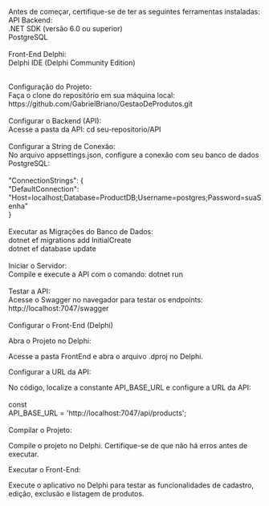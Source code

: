 Antes de começar, certifique-se de ter as seguintes ferramentas instaladas:<br>
API Backend:<br>
	.NET SDK (versão 6.0 ou superior)<br>
   PostgreSQL<br>
<br>
Front-End Delphi:<br>
	Delphi IDE (Delphi Community Edition)<br>

<br>
Configuração do Projeto:<br>
Faça o clone do repositório em sua máquina local: <br>
https://github.com/GabrielBriano/GestaoDeProdutos.git<br>

<br>
Configurar o Backend (API):<br>
Acesse a pasta da API: cd seu-repositorio/API<br>

<br>
Configurar a String de Conexão:<br>
	No arquivo appsettings.json, configure a conexão com seu banco de dados PostgreSQL:<br>
<br>
	"ConnectionStrings": {<br>
  		"DefaultConnection": "Host=localhost;Database=ProductDB;Username=postgres;Password=suaSenha"<br>
	}<br>

<br>
Executar as Migrações do Banco de Dados:<br>
	dotnet ef migrations add InitialCreate<br>
	dotnet ef database update<br>

<br>
Iniciar o Servidor:<br>
	Compile e execute a API com o comando: dotnet run<br>

<br>
Testar a API:<br>
	Acesse o Swagger no navegador para testar os endpoints: http://localhost:7047/swagger<br>

<br>
Configurar o Front-End (Delphi)<br>

Abra o Projeto no Delphi:<br>

Acesse a pasta FrontEnd e abra o arquivo .dproj no Delphi.<br>

Configurar a URL da API:<br>

No código, localize a constante API_BASE_URL e configure a URL da API:<br>
<br>
const<br>
  API_BASE_URL = 'http://localhost:7047/api/products';<br>
<br>
Compilar o Projeto:<br>

Compile o projeto no Delphi. Certifique-se de que não há erros antes de executar.<br>

Executar o Front-End:<br>

Execute o aplicativo no Delphi para testar as funcionalidades de cadastro, edição, exclusão e listagem de produtos.
